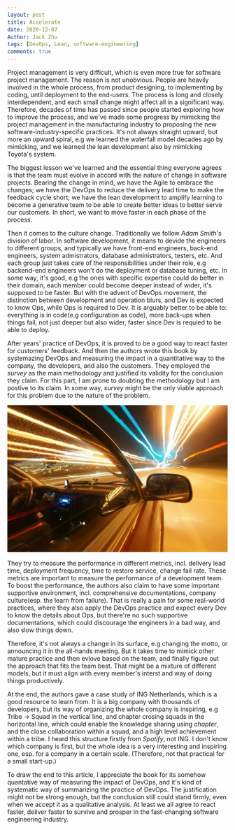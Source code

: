 ```yaml
---
layout: post
title: Accelerate
date: 2020-12-07
Author: Jack Zhu
tags: [DevOps, Lean, software-engineering]
comments: true
---
```


Project management is very difficult, which is even more true for software project management. The reason is not unobvious. People are heavily involved in the whole process, from product designing, to implementing by coding, until deployment to the end-users. The process is long and closely interdependent, and each small change might affect all in a significant way. Therefore, decades of time has passed since people started exploring how to improve the process, and we've made some progress by mimicking the project management in the manufacturing industry to proposing the new software-industry-specific practices. It's not always straight upward, but more an upward spiral, e.g we learned the waterfall model decades ago by mimicking, and we learned the lean development also by mimicking Toyota's system.

The biggest lesson we've learned and the essential thing everyone agrees is that the team must evolve in accord with the nature of change in software projects. Bearing the change in mind, we have the Agile to embrace the changes; we have the DevOps to reduce the delivery lead time to make the feedback cycle short; we have the lean development to amplify learning to become a generative team to be able to create better ideas to better serve our customers. In short, we want to move faster in each phase of the process.

Then it comes to the culture change. Traditionally we follow *Adam Smith*'s division of labor. In software development, it means to devide the engineers to different groups, and typically we have front-end engineers, back-end engineers, system admistrators, database administrators, testers, etc. And each group just takes care of the responsibilities under their role, e.g backend-end engineers won't do the deployment or database tuning, etc. In some way, it's good, e.g the ones with specific expertise could do better in their domain, each member could become deeper instead of wider, it's supposed to be faster. But with the advent of DevOps movement, the distinction between development and operation blurs, and Dev is expected to know Ops, while Ops is required to Dev. It is arguably better to be able to: everything is in code(e.g configuration as code), more back-ups when things fail, not just deeper but also wider, faster since Dev is requied to be able to deploy.

After years' practice of DevOps, it is proved to be a good way to react faster for customers' feedback. And then the authors wrote this book by systemazing DevOps and measuring the impact in a quantitative way to the company, the developers, and also the customers. They employed the *survey* as the main methodology and justified its validity for the conclusion they claim. For this part, I am prone to doubting the methodology but I am postive to its claim. In some way, *survey* might be the only viable approach for this problem due to the nature of the problem.

![accelerate](../images/accelerate.png)

They try to measure the performance in different metrics, incl. delivery lead time, deployment frequency, time to restore service, change fail rate. These metrics are important to measure the performance of a development team. To boost the performance, the authors also claim to have some important supportive environment, incl. comprehensive documentations, company culture(esp. the learn from failure). That is really a pain for some real-world practices, where they also apply the DevOps practice and expect every Dev to know the details about Ops, but there're no such supportive documentations, which could discourage the engineers in a bad way, and also slow things down.

Therefore, it's not always a change in its surface, e.g changing the motto, or announcing it in the all-hands meeting. But it takes time to mimick other mature practice and then evlove based on the team, and finally figure out the approach that fits the team best. That might be a mixture of different models, but it must align with every member's interst and way of doing things productively.

At the end, the authors gave a case study of ING Netherlands, which is a good resource to learn from. It is a big company with thousands of developers, but its way of organizing the whole company is inspiring, e.g Tribe -> Squad in the vertical line, and chapter crosing squads in the horizontal line, which could enable the knowledge sharing using *chapter*, and the close collaboration within a squad, and a high level achievement within a tribe. I heard this structure firstly from *Spotify*, not ING. I don't know which company is first, but the whole idea is a very interesting and inspiring one, esp. for a company in a certain scale. (Therefore, not that practical for a small start-up.)

To draw the end to this article, I appreciate the book for its somehow quantative way of measuring the impact of DevOps, and it's kind of systematic way of summarizing the practice of DevOps. The justification might not be strong enough, but the conclusion still could stand firmly, even when we accept it as a qualitative analysis. At least we all agree to react faster, deliver faster to survive and prosper in the fast-changing software engineering industry.